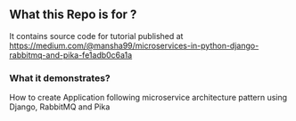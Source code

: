 ## What this Repo is for ?
It contains source code for tutorial published at
https://medium.com/@mansha99/microservices-in-python-django-rabbitmq-and-pika-fe1adb0c6a1a

### What it demonstrates?
How to create Application following microservice architecture pattern using Django, RabbitMQ and Pika